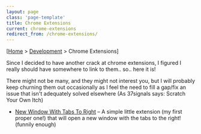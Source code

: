 ```yaml
---
layout: page
class: 'page-template'
title: Chrome Extensions
current: chrome-extensions
redirect_from: /chrome-extensions/
---
```


[[Home](/) > [Development](/dev/) > Chrome Extensions]

Since I decided to have another crack at chrome extensions, I figured I really should have somewhere to link to them.. so.. here it is!

There might not be many, and they might not interest you, but I will probably keep churning them out occasionally as I feel the need to fill a gap/fix an issue that isn't adequately solved elsewhere (As 37signals says: Scratch Your Own Itch)

* [New Window With Tabs To Right](new-window-with-tabs-to-right) – A simple little extension (my first proper one!) that will open a new window with the tabs to the right! (funnily enough)
